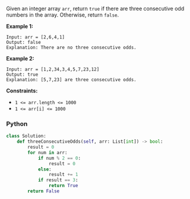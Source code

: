 Given an integer array `arr`, return `true` if there are three consecutive odd numbers in the array. Otherwise, return `false`.

**Example 1:**
```
Input: arr = [2,6,4,1]
Output: false
Explanation: There are no three consecutive odds.
```

**Example 2:**
```
Input: arr = [1,2,34,3,4,5,7,23,12]
Output: true
Explanation: [5,7,23] are three consecutive odds.
```

**Constraints:**

-   `1 <= arr.length <= 1000`
-   `1 <= arr[i] <= 1000`


### Python
```python
class Solution:
    def threeConsecutiveOdds(self, arr: List[int]) -> bool:
        result = 0
        for num in arr:
            if num % 2 == 0:
                result = 0
            else:
                result += 1
            if result == 3:
                return True
        return False
```